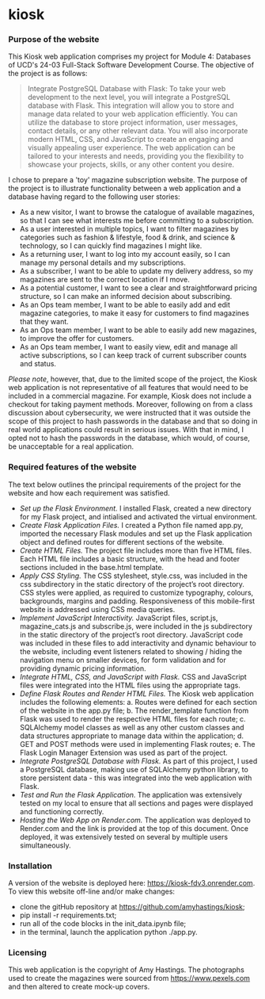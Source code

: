 # kiosk

### Purpose of the website
This Kiosk web application comprises my project for Module 4: Databases of UCD's 24-03 Full-Stack Software Development Course. The objective of the project is as follows:

> Integrate PostgreSQL Database with Flask: To take your web development to the next level, you will integrate a PostgreSQL database with Flask. This integration will allow you to store and manage data related to your web application efficiently. You can utilize the database to store project information, user messages, contact details, or any other relevant data. You will also incorporate modern HTML, CSS, and JavaScript to create an engaging and visually appealing user experience. The web application can be tailored to your interests and needs, providing you the flexibility to showcase your projects, skills, or any other content you desire.

I chose to prepare a 'toy' magazine subscription website. The purpose of the project is to illustrate functionality between a web application and a database having regard to the following user stories:
- As a new visitor, I want to browse the catalogue of available magazines, so that I can see what interests me before committing to a subscription.
- As a user interested in multiple topics, I want to filter magazines by categories such as fashion & lifestyle, food & drink, and science & technology, so I can quickly find magazines I might like.
- As a returning user, I want to log into my account easily, so I can manage my personal details and my subscriptions.
- As a subscriber, I want to be able to update my delivery address, so my magazines are sent to the correct location if I move.
- As a potential customer, I want to see a clear and straightforward pricing structure, so I can make an informed decision about subscribing.
- As an Ops team member, I want to be able to easily add and edit magazine categories, to make it easy for customers to find magazines that they want.
- As an Ops team member, I want to be able to easily add new magazines, to improve the offer for customers.
- As an Ops team member, I want to easily view, edit and manage all active subscriptions, so I can keep track of current subscriber counts and status.

*Please note*, however, that, due to the limited scope of the project, the Kiosk web application is not representative of all features that would need to be included in a commercial magazine. For example, Kiosk does not include a checkout for taking payment methods. Moreover, following on from a class discussion about cybersecurity, we were instructed that it was outside the scope of this project to hash passwords in the database and that so doing in real world applications could result in serious issues. With that in mind, I opted not to hash the passwords in the database, which would, of course, be unacceptable for a real application.

### Required features of the website
The text below outlines the principal requirements of the project for the website and how each requirement was satisfied.

- *Set up the Flask Environment.* I installed Flask, created a new directory for my Flask project, and intialised and activated the virtual environment.
- *Create Flask Application Files.* I created a Python file named app.py, imported the necessary Flask modules and set up the Flask application object and defined routes for different sections of the website.
- *Create HTML Files.* The project file includes more than five HTML files. Each HTML file includes a basic structure, with the head and footer sections included in the base.html template.
- *Apply CSS Styling.* The CSS stylesheet, style.css, was included in the css subdirectory in the static directory of the project’s root directory. CSS styles were applied, as required to customize typography, colours, backgrounds, margins and padding. Responsiveness of this mobile-first website is addressed using CSS media queries.
- *Implement JavaScript Interactivity.* JavaScript files, script.js, magazine_cats.js and subscribe.js, were included in the js subdirectory in the static directory of the project’s root directory. JavaScript code was included in these files to add interactivity and dynamic behaviour to the website, including event listeners related to showing / hiding the navigation menu on smaller devices, for form validation and for providing dynamic pricing information.
- *Integrate HTML, CSS, and JavaScript with Flask.* CSS and JavaScript files were integrated into the HTML files using the appropriate tags.
- *Define Flask Routes and Render HTML Files.* The Kiosk web application includes the following elements: a. Routes were defined for each section of the website in the app.py file; b. The render_template function from Flask was used to render the respective HTML files for each route; c. SQLAlchemy model classes as well as any other custom classes and data structures appropriate to manage data within the application; d. GET and POST methods were used in implementing Flask routes; e. The Flask Login Manager Extension was used as part of the project.
- *Integrate PostgreSQL Database with Flask.* As part of this project, I used a PostgreSQL database, making use of SQLAlchemy python library, to store persistent data - this was integrated into the web application with Flask.
- *Test and Run the Flask Application.* The application was extensively tested on my local to ensure that all sections and pages were displayed and functioning correctly.
- *Hosting the Web App on Render.com.* The application was deployed to Render.com and the link is provided at the top of this document. Once deployed, it was extensively tested on several by multiple users simultaneously.

### Installation
A version of the website is deployed here: https://kiosk-fdv3.onrender.com. To view this website off-line and/or make changes:
- clone the gitHub repository at https://github.com/amyhastings/kiosk;
- pip install -r requirements.txt;
- run all of the code blocks in the init_data.ipynb file;
- in the terminal, launch the application python ./app.py.

### Licensing
This web application is the copyright of Amy Hastings. The photographs used to create the magazines were sourced from https://www.pexels.com and then altered to create mock-up covers. 